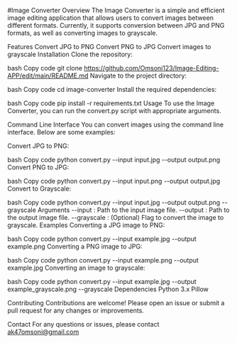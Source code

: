 #Image Converter
Overview
The Image Converter is a simple and efficient image editing application that allows users to convert images between different formats. Currently, it supports conversion between JPG and PNG formats, as well as converting images to grayscale.

Features
Convert JPG to PNG
Convert PNG to JPG
Convert images to grayscale
Installation
Clone the repository:

bash
Copy code
git clone https://github.com/Omsoni123/Image-Editing-APP/edit/main/README.md
Navigate to the project directory:

bash
Copy code
cd image-converter
Install the required dependencies:

bash
Copy code
pip install -r requirements.txt
Usage
To use the Image Converter, you can run the convert.py script with appropriate arguments.

Command Line Interface
You can convert images using the command line interface. Below are some examples:

Convert JPG to PNG:

bash
Copy code
python convert.py --input input.jpg --output output.png
Convert PNG to JPG:

bash
Copy code
python convert.py --input input.png --output output.jpg
Convert to Grayscale:

bash
Copy code
python convert.py --input input.jpg --output output.png --grayscale
Arguments
--input : Path to the input image file.
--output : Path to the output image file.
--grayscale : (Optional) Flag to convert the image to grayscale.
Examples
Converting a JPG image to PNG:

bash
Copy code
python convert.py --input example.jpg --output example.png
Converting a PNG image to JPG:

bash
Copy code
python convert.py --input example.png --output example.jpg
Converting an image to grayscale:

bash
Copy code
python convert.py --input example.jpg --output example_grayscale.png --grayscale
Dependencies
Python 3.x
Pillow

Contributing
Contributions are welcome! Please open an issue or submit a pull request for any changes or improvements.

Contact
For any questions or issues, please contact ak47omsoni@gmail.com
